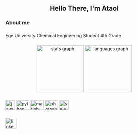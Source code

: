 <h2 align="center">Hello There, I'm Ataol</h2>

###

<h3 align="left">About me</h3>

###

<p align="left">Ege University Chemical Engineering Student 4th Grade</p>

###

<div align="center">
  <img src="https://github-readme-stats.vercel.app/api?username=ataolalper&hide_title=false&hide_rank=false&show_icons=true&include_all_commits=true&count_private=true&disable_animations=false&theme=dracula&locale=en&hide_border=false" height="150" alt="stats graph"  />
  <img src="https://github-readme-stats.vercel.app/api/top-langs?username=ataolalper&locale=en&hide_title=false&layout=compact&card_width=320&langs_count=5&theme=dracula&hide_border=false" height="150" alt="languages graph"  />
</div>

###

<div align="left">
  <img src="https://icon-library.com/images/java-icon-images/java-icon-images-6.jpg" height="30" width="30" alt="java logo"  />
  <img src="https://cdn.jsdelivr.net/gh/devicons/devicon/icons/python/python-original.svg" height="30" width="42" alt="python logo"  />
  <img src="https://cdn.jsdelivr.net/gh/devicons/devicon/icons/matlab/matlab-original.svg" height="30" width="42" alt="matlab logo"  />
  <img src="https://cdn.jsdelivr.net/gh/devicons/devicon/icons/photoshop/photoshop-plain.svg" height="30" width="42" alt="photoshop logo"  />
  <img src="https://upload.wikimedia.org/wikipedia/commons/d/d5/Selenium_Logo.png" height="30" width="30" alt="selenium logo"  />
</div>

###

<div align="left">
  <a href="https://www.linkedin.com/in/ataolalper/" target="_blank">
    <img src="https://img.shields.io/static/v1?message=LinkedIn&logo=linkedin&label=&color=0077B5&logoColor=white&labelColor=&style=for-the-badge" height="35" alt="linkedin logo"  />
  </a>
</div>

###
